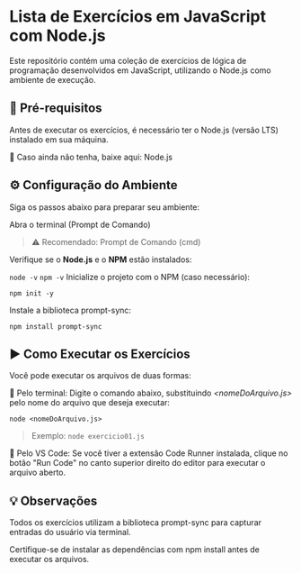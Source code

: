 # Lista de Exercícios em JavaScript com Node.js
Este repositório contém uma coleção de exercícios de lógica de programação desenvolvidos em JavaScript, utilizando o Node.js como ambiente de execução.

## 📌 Pré-requisitos
Antes de executar os exercícios, é necessário ter o Node.js (versão LTS) instalado em sua máquina.

🔗 Caso ainda não tenha, baixe aqui: Node.js

## ⚙️ Configuração do Ambiente
Siga os passos abaixo para preparar seu ambiente:

Abra o terminal (Prompt de Comando)
> ⚠️ Recomendado: Prompt de Comando (cmd)

Verifique se o **Node.js** e o **NPM** estão instalados:

`node -v`
`npm -v`
Inicialize o projeto com o NPM (caso necessário):

`npm init -y`

Instale a biblioteca prompt-sync:

`npm install prompt-sync`

## ▶️ Como Executar os Exercícios
Você pode executar os arquivos de duas formas:

🔹 Pelo terminal:
Digite o comando abaixo, substituindo *<nomeDoArquivo.js>* pelo nome do arquivo que deseja executar:

`node <nomeDoArquivo.js>`
> Exemplo: `node exercicio01.js`

🔹 Pelo VS Code:
Se você tiver a extensão Code Runner instalada, clique no botão "Run Code" no canto superior direito do editor para executar o arquivo aberto.

## 💡 Observações
Todos os exercícios utilizam a biblioteca prompt-sync para capturar entradas do usuário via terminal.

Certifique-se de instalar as dependências com npm install antes de executar os arquivos.
